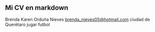 ## Mi CV en markdown

Brenda Karen Orduña Nieves brenda_nieves05@hotmail.com
ciudad de Querétaro
jugar futbol
